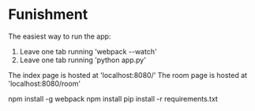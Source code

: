 # Funishment

The easiest way to run the app:

1. Leave one tab running 'webpack --watch'
2. Leave one tab running 'python app.py'

The index page is hosted at 'localhost:8080/'
The room page is hosted at 'localhost:8080/room'

npm install -g webpack
npm install
pip install -r requirements.txt